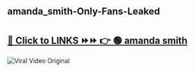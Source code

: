 
 ## amanda_smith-Only-Fans-Leaked

# <h2><a href="https://clipsfans.com/amanda_smith&ref=git">🔗 Click to LINKS ⏩⏩ 👉 🟢 amanda smith </a></h2>

<a href="https://clipsfans.com/amanda_smith&ref=git" rel="nofollow" data-target="animated-image.originalLink"><img src="https://i.ibb.co.com/xMMVF88/686577567.gif" alt="Viral Video Original" style="max-width: 100%; display: inline-block;" data-target="animated-image.originalImage"></a>
